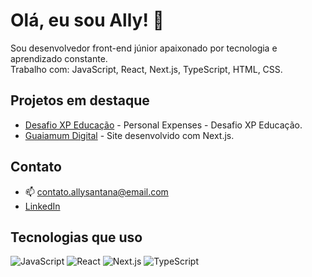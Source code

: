 # Olá, eu sou Ally! 👋

Sou desenvolvedor front-end júnior apaixonado por tecnologia e aprendizado constante.  
Trabalho com: JavaScript, React, Next.js, TypeScript, HTML, CSS.

## Projetos em destaque
- [Desafio XP Educação](https://github.com/allysrdev/react-xp-avancado/tree/main/personal-expenses) - Personal Expenses - Desafio XP Educação.
- [Guaiamum Digital](https://guaiamumdigital.com.br) - Site desenvolvido com Next.js.

## Contato
- 📫 contato.allysantana@email.com
- [LinkedIn](https://linkedin.com/in/allysantanadev)

## Tecnologias que uso
![JavaScript](https://img.shields.io/badge/-JavaScript-F7DF1E?logo=javascript&logoColor=black)
![React](https://img.shields.io/badge/-React-61DAFB?logo=react&logoColor=black)
![Next.js](https://img.shields.io/badge/-Next.js-000000?logo=next.js&logoColor=white)
![TypeScript](https://img.shields.io/badge/-TypeScript-3178C6?logo=typescript&logoColor=white)
